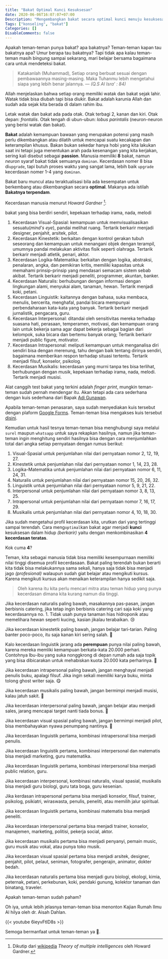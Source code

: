 ```yaml
---
title: "Bakat Optimal Kunci Kesuksesan"
date: 2020-06-06T16:07:07+07:00
Description: "Mengembangkan bakat secara optimal kunci menuju kesuksesan"
Tags: ["konseling", "bakat"]
Categories: []
DisableComments: false
---
```


Apakah teman-teman punya bakat? apa bakatnya? Teman-teman kapan tau bakatnya apa? Umur berapa tau bakatnya? Tapi tidak apa kalau teman-teman masih bingung sampai sekarang, mari belajar bersama bagaimana cara untuk mendeteksi bakat.

> Katakanlah (Muhammad), Setiap orang berbuat sesuai dengan pembawaannya masing-masing. Maka Tuhanmu lebih mengetahui siapa yang lebih benar jalannya.
> — <cite>(Q.S Al Isra’ : 84)</cite>

Allah menjelaskan bahwa setiap orang memiliki watak dan bakat sejak lahir. Watak tidak bisa diubah tapi bisa diukir. Bakat adalah karunia Allah dan sudah ada sejak kita berada di dalam rahim ibu.

Letak watak dan bakat ada pada otak. Otak terbagi 2, kanan dan kiri. Otak depan: *frontalis*. Otak tengah di ubun-ubun: *lobus parintalis* (neuron-neuron yang berisi watak dan bakat).

**Bakat** adalah kemampuan bawaan yang merupakan potensi yang masih perlu dikembangkan atau dilatih untuk mencapai suatu kecakapan dan keterampilan khusus. Bakan bukan sekedar hanya hobi yang kita lakukan saat ini tetapi juga menentukan arah pada kesenangan yang kita kerjakan, sering kali disebut sebagai **passion**. Manusia memiliki **8** bakat, namun *neuron* syaraf bakat tidak semuanya `dominan`. Kecerdasan nomer 8 bisa di`upgrade`, tapi butuh proses waktu yang sangat lama, lebih baik `upgrade` kecerdasan nomer 1-4 yang `dominan`.

Bakat baru muncul atau teraktualisasi bila ada kesempatan untuk berkembang atau dikembangkan secara **optimal**. Makanya ada istilah **Bakatnya terpendam**.

Kecerdasan manusia menurut <cite>Howard Gardner [^1]</cite>:

[^1]: Dikutip dari [wikipedia](https://en.wikipedia.org/wiki/Theory_of_multiple_intelligences) *Theory of multiple intelligences* oleh Howard Gardner.

bakat yang bisa berdiri sendiri, kepekaan terhadap irama, nada, melodi
1. Kecerdasan Visual-Spasial: kemampuan untuk memvisualisasikan sesuatu(*mind's eye*), pandai melihat ruang. Tertarik berkarir menjadi designer, penjahit, arsitek, pilot.
2. Kecerdasan Kinestetik: berkaitan dengan kontrol gerakan tubuh seseorang dan kemampuan untuk menangani objek dengan terampil, umumnya pandai melakukan aktivitas fisik seperti olahraga. Tertarik berkarir menjadi atletik, penari, aktor.
3. Kecerdasan Logika-Matematika: berkaitan dengan logika, abstraksi, penalaran, angka, dan pemikiran kritis, memiliki kapasitas untuk memahami prinsip-prinsip yang mendasari semacam sistem sebab akibat. Tertarik berkarir menjadi peneliti, programmer, akuntan, banker.
4. Kecerdasan Naturalis: berhubungan dengan informasi dengan lingkungan alami, menyukai alam, tanaman, hewan. Tertarik menjadi koki, petani.
5. Kecerdasan Linguistik: kaitannya dengan bahasa, suka membaca, menulis, bercerita, menghafal, pandai bicara mempunyai perbendaharaan kata-kata yang banyak. Tertarik berkarir menjadi jurnalistik, pengacara, guru.
6. Kecerdasan Interpersonal: ditandai oleh sensitivitas mereka terhadap suasana hati, perasaan, temperamen, motivasi, dan kemampuan orang lain untuk bekerja sama agar dapat bekerja sebagai bagian dari kelompok, suka bicara dan bertemu banyak orang; Tertarik berkarir menjadi public figure, motivator.
7. Kecerdasan Intrapersonal: meliputi kemampuan untuk menganalisa diri sendiri bisa dengan merenung, tahu dengan baik tentang dirinya sendiri, bagaimana memberikan respon terhadap situasi tertentu. Tertarik menjadi filsuf, konselor, psikolog.
8. Kecerdasan Musikalis: kecerdasan yang murni tanpa tes bisa terlihat, berhubungan dengan musik, kepekaan terhadap irama, nada, melodi. Tertarik menjadi musisi.

Alat canggih test bakat yang terkini adalah *finger print*, mungkin teman-teman sudah pernah mendengar itu. Akan tetapi ada cara sederhana dengan kuis sederhana dari Bapak [Adi Gunawan](https://www.adiwgunawan.com/).

Apabila teman-teman penasaran, saya sudah menyediakan kuis tersebut dengan plaform [Google Forms](https://forms.gle/N6cHtq2YKbA5p91K8). Teman-teman bisa mengakses kuis tersebut [disini](https://forms.gle/N6cHtq2YKbA5p91K8). 

Kemudian untuk hasil tesnya teman-teman bisa menghubungi saya melalui `surel` maupun `whatsapp` untuk saya rekapkan hasilnya, namun jika teman-teman ingin menghitung sendiri hasilnya bisa dengan cara menjumlahkan total dari angka setiap pernyataan dengan rumus berikut:
1. Visual-Spasial untuk penjumlahan nilai dari pernyataan nomor 2, 12, 19, 27.
2. Kinestetik untuk penjumlahan nilai dari pernyataan nomor 1, 14, 23, 28.
3. Logika-Matematika untuk penjumlahan nilai dari pernyataan nomor 6, 11, 24, 31.
4. Naturalis untuk penjumlahan nilai dari pernyataan nomor 15, 20, 26, 32.
5. Linguistik untuk penjumlahan nilai dari pernyataan nomor 5, 9, 21, 22.
6. Interpersonal untuk penjumlahan nilai dari pernyataan nomor 3, 8, 13, 25.
7. Intrapersonal untuk penjumlahan nilai dari pernyataan nomor 7, 16, 17, 29.
8. Musikalis untuk penjumlahan nilai dari pernyataan nomor 4, 10, 18, 30.

Jika sudah mengetahui profil kecerdasan kita, urutkan dari yang tertinggi sampai terendah. Cara meng`optimal`kan bakat agar menjadi **kunci** kesuksesan dalam hidup *(berkarir)* yaitu dengan menkombinasikan **4 kecerdasan teratas**. 

Kok cuma **4**? 

Teman, kita sebagai manusia tidak bisa memiliki kesempurnaan memiliki nilai tinggi disemua profil kecerdasaan. Bakat paling terendah bukan berarti kita tidak bisa melakukannya sama sekali, hanya saja tidak bisa menjadi jago *(profesional)* walaupun sudah giat belajar atau mengikuti kursus. Karena mengikuti kursus akan menaikan keterampilan hanya sedikit saja. 

> Oleh karena itu kita perlu mencari mitra atau teman hidup yang punya kecerdasan dimana kita kurang namun dia tinggi.

Jika kecerdasan naturalis paling bawah, masakannya pas-pasan, jangan berbisnis catering, jika tetap ingin berbisnis catering cari saja koki yang kecerdasannya no. 1. Tidak usah punya tanaman hias hidroponik atau memelihara hewan seperti kucing, kasian jikalau terabaikan. 😢

Jika kecerdasan kinestetik paling bawah, jangan belajar tari-tarian. Paling banter poco-poco, itu saja kanan kiri sering salah. 🤣

Kalo kecerdasan linguistik jarang ada **perempuan** punya nilai paling bawah, karena mereka memliki kemampuan berkata-kata 20.000 perhari. Contohnya Ibu-ibu yang suka nonggkrong di depan rumah ada saja topik yang bisa dibicarakan untuk mehabiskan kuota 20.000 kata perharinya. 🤣

Jika kecerdasan intrapersonal paling bawah, jangan menghayal menjadi penulis buku, apalagi filsuf. Jika ingin sekali memiliki karya buku, minta tolong ghost writer saja. 😋

Jika kecerdasan musikalis paling bawah, jangan bermimpi menjadi musisi, kalau jatuh sakit. 🤣

Jika kecerdasan interpersonal paling bawah, jangan belajar atau menjadi sales, jarang mencapai target nanti tiada bonus. 🤣

Jika kecerdasan visual spasial paling bawah, jangan bermimpi menjadi pilot, bisa membahayakan nyawa penumpang nantinya. 🤣

Jika kecerdasan linguistik pertama, kombinasi intrapersonal bisa menjadi penulis.

Jika kecerdasan linguistik pertama, kombinasi interpersonal dan matematis bisa menjadi marketing, guru matematika.

Jika kecerdasan linguistik pertama, kombinasi interpersonal bisa menjadi public relation, guru.

Jika kecerdasan interpersonal, kombinasi naturalis, visual spasial, musikalis bisa menjadi guru biologi, guru tata boga, guru kesenian.

Jika kerdasan intrapersonal pertama bisa menjadi konselor, filsuf, trainer, psikolog, psikiatri, wiraswasta, penulis, peneliti, atau memilih jalur spiritual.

Jika kecerdasan linguistik pertama, kombinasi matematis bisa menjadi peneliti.

Jika kecerdasan interpersonal pertama bisa menjadi trainer, konselor, manajemen, marketing, politisi, pekerja social, aktor.

Jika kecerdasan musikalis pertama bisa menjadi penyanyi, pemain music, guru musik atau vokal, atau punya toko musik.

Jika kecerdasan visual spasial pertama bisa menjadi arsitek, designer, penjahit, pilot, pelaut, seniman, fotografer, pengerajin, animator, dokter bedah.

Jika kecerdasan naturalis pertama bisa menjadi guru biologi, ekologi, kimia, peternak, petani, perkebunan, koki, pendaki gunung, kolektor tanaman dan binatang, traveler.


Apakah teman-teman sudah paham?

Oh iya, untuk lebih jelasnya teman-teman bisa menonton Kajian Rumah Ilmu Al hilya oleh dr. Aisah Dahlan.

{{< youtube 6ieyvFtID8s >}}


Semoga bermanfaat untuk teman-teman ya 🙏.